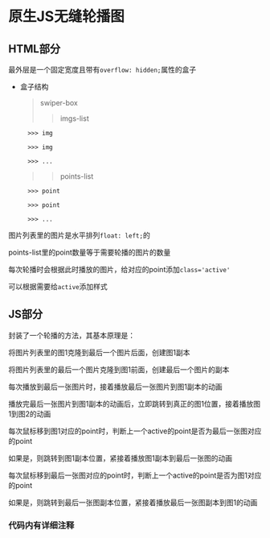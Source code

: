 # 原生JS无缝轮播图
## HTML部分

最外层是一个固定宽度且带有`overflow: hidden;`属性的盒子

* 盒子结构
    > swiper-box
    >>  imgs-list
    
        >>> img
        
        >>> img
        
        >>> ...
        
    >> points-list
    
        >>> point
        
        >>> point
        
        >>> ...

图片列表里的图片是水平排列`float: left;`的

points-list里的point数量等于需要轮播的图片的数量

每次轮播时会根据此时播放的图片，给对应的point添加`class='active'`

可以根据需要给`active`添加样式


## JS部分

封装了一个轮播的方法，其基本原理是：

将图片列表里的图1克隆到最后一个图片后面，创建图1副本

将图片列表里的最后一个图片克隆到图1前面，创建最后一个图片的副本

每次播放到最后一张图片时，接着播放最后一张图片到图1副本的动画

播放完最后一张图片到图1副本的动画后，立即跳转到真正的图1位置，接着播放图1到图2的动画

每次鼠标移到图1对应的point时，判断上一个active的point是否为最后一张图对应的point

如果是，则跳转到图1副本位置，紧接着播放图1副本到最后一张图的动画

每次鼠标移到最后一张图对应的point时，判断上一个active的point是否为图1对应的point

如果是，则跳转到最后一张图副本位置，紧接着播放最后一张图副本到图1的动画

### 代码内有详细注释  

